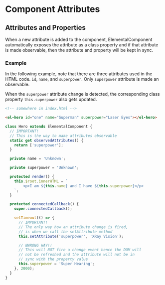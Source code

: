 # Component Attributes

## Attributes and Properties

When a new attribute is added to the component, ElementalComponent automatically exposes the attribute
as a class property and if that attribute is made observable, then the attribute and property will
be kept in sync.

### Example

In the following example, note that there are three attributes used in the HTML code.
`id`, `name`, and `superpower`. Only `superpower` attribute is made an observable.

When the `superpower` attribute change is detected, the corresponding class property `this.superpower`
also gets updated.

```html
<!-- somewhere in index.html -->

<el-hero id="one" name="Superman" superpower="Laser Eyes"></el-hero>
```

```ts
class Hero extends ElementalComponent {
  // IMPORTANT!
  // This is the way to make attributes observable
  static get observedAttributes() {
    return ['superpower'];
  }

  private name = 'Unknown';

  private superpower = 'Unknown';

  protected render() {
    this.$root.innerHTML = `
        <p>I am ${this.name} and I have ${this.superpower}</p>
    `;
  }

  protected connectedCallback() {
    super.connectedCallback();

    setTimeout(() => {
      // IMPORTANT!
      // The only way how an attribute change is fired,
      // is when we call the setAttribute method
      this.setAttribute('superpower', 'XRay Vision');

      // NWRONG WAY!!
      // This will NOT fire a change event hence the DOM will
      // not be refreshed and the attribute will not be in
      // sync with the property value
      this.superpower = 'Super Hearing';
    }, 2000);
  }
}
```
